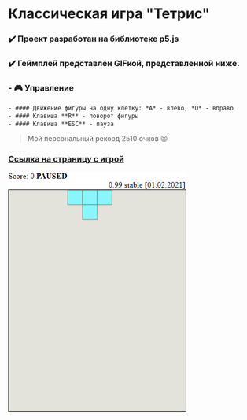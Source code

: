 # Классическая игра "Тетрис"

### ✔️ Проект разработан на библиотеке p5.js
### ✔️ Геймплей представлен GIFкой, представленной ниже.

### - 🎮 Управление
	- #### Движение фигуры на одну клетку: *A* - влево, *D* - вправо
	- #### Клавиша **R** - поворот фигуры
	- #### Клавиша **ESC** - пауза

> Мой персональный рекорд 2510 очков 😉

### [Ссылка на страницу с игрой](https://borobeyka.github.io/tetris-js/)

![](https://github.com/Borobeyka/tetris-js/blob/master/game.gif)
